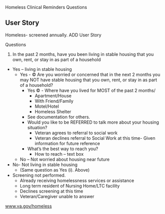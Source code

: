Homeless Clinical Reminders Questions

## User Story
Homeless- screened annually. ADD User Story

Questions

1. In the past 2 months, have you been living in stable housing that you own, rent, or stay in as part of a household
  - Yes – living in stable housing
    - Yes - © Are you worried or concerned that in the next 2 months you may NOT have stable housing that you own, rent, or stay in as part of a household?
        - Yes © - Where have you lived for MOST of the past 2 months/
          - Apartment/House
          - With Friend/Family
           - Motel/Hotel
          - Homeless Shelter
         - See documentation for others.
        - Would you like to be REFERRED to talk more about your housing situation?
           - Veteran agrees to referral to social work
           - Veteran declines referral to Social Work at this time- Given information for future reference
        - What’s the best way to reach you?
          - How to reach – text box
    - No – Not worried about housing near future
  - No- Not living in stable housing
    - (Same question as Yes (i). Above) 
  - Screening not performed.
    - Already receiving homelessness services or assistance
    - Long term resident of Nursing Home/LTC facility
    - Declines screening at this time
    - Veteran/Caregiver unable to answer

www.va.gov/homeless

